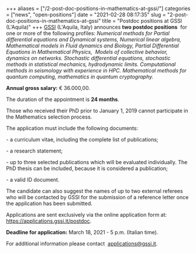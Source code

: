 +++
aliases = ["/2-post-doc-positions-in-mathematics-at-gssi/"]
categories = ["news", "open-positions"]
date = "2021-02-28 08:17:35"
slug = "2-post-doc-positions-in-mathematics-at-gssi"
title = "Postdoc positions at GSSI (L'Aquila)"
+++
[GSSI](https://www.gssi.it/) (L'Aquila, Italy) announces **two postdoc
positions**  for one or more of the following profiles: *Numerical
methods for Partial differential equations and Dynamical systems,
Numerical linear algebra, Mathematical models in Fluid dynamics and
Biology, Partial Differential Equations in Mathematical Physics,  Models
of collective behavior, dynamics on networks. Stochastic differential
equations, stochastic methods in statistical mechanics, hydrodynamic
limits. Computational methods in seismology with experience in HPC.
Mathematical methods for quantum computing, mathematics in quantum
cryptography.*

**Annual gross salary:** € 36.000,00.

The duration of the appointment is **24 months**.

Those who received their PhD prior to January 1, 2019 cannot participate
in the Mathematics selection process.

The application must include the following documents:

<div class="wp-block-group">

<div class="wp-block-group__inner-container">

\- a curriculum vitae, including the complete list of publications;

\- a research statement;

\- up to three selected publications which will be evaluated
individually. The PhD thesis can be included, because it is considered a
publication;

\- a valid ID document.

</div>

</div>

The candidate can also suggest the names of up to two external referees
who will be contacted by GSSI for the submission of a reference letter
once the application has been submitted.

Applications are sent exclusively via the online application form at:
<https://applications.gssi.it/postdoc>.

**Deadline for application:** March 18, 2021 - 5 p.m. (Italian time).

For additional information please contact  <applications@gssi.it>.
